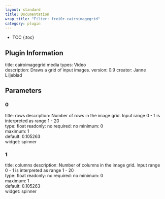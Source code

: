 ```yaml
---
layout: standard
title: Documentation
wrap_title: "Filter: frei0r.cairoimagegrid"
category: plugin
---
```

* TOC
{:toc}

## Plugin Information

title: cairoimagegrid
media types:
Video  
description: Draws a grid of input images.
version: 0.9
creator: Janne Liljeblad

## Parameters

### 0

title: rows  description:
Number of rows in the image grid. Input range 0 - 1 is interpreted as range 1 - 20  
type: float
readonly: no
required: no
minimum: 0  
maximum: 1  
default: 0.105263  
widget: spinner  

### 1

title: columns  description:
Number of columns in the image grid. Input range 0 - 1 is interpreted as range 1 - 20  
type: float
readonly: no
required: no
minimum: 0  
maximum: 1  
default: 0.105263  
widget: spinner  

